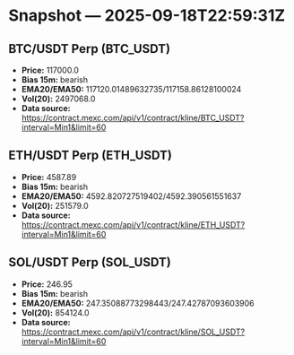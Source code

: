 # Snapshot — 2025-09-18T22:59:31Z

## BTC/USDT Perp (BTC_USDT)
- **Price:** 117000.0
- **Bias 15m:** bearish
- **EMA20/EMA50:** 117120.01489632735/117158.86128100024
- **Vol(20):** 2497068.0
- **Data source:** https://contract.mexc.com/api/v1/contract/kline/BTC_USDT?interval=Min1&limit=60

## ETH/USDT Perp (ETH_USDT)
- **Price:** 4587.89
- **Bias 15m:** bearish
- **EMA20/EMA50:** 4592.820727519402/4592.390561551637
- **Vol(20):** 251579.0
- **Data source:** https://contract.mexc.com/api/v1/contract/kline/ETH_USDT?interval=Min1&limit=60

## SOL/USDT Perp (SOL_USDT)
- **Price:** 246.95
- **Bias 15m:** bearish
- **EMA20/EMA50:** 247.35088773298443/247.42787093603906
- **Vol(20):** 854124.0
- **Data source:** https://contract.mexc.com/api/v1/contract/kline/SOL_USDT?interval=Min1&limit=60
